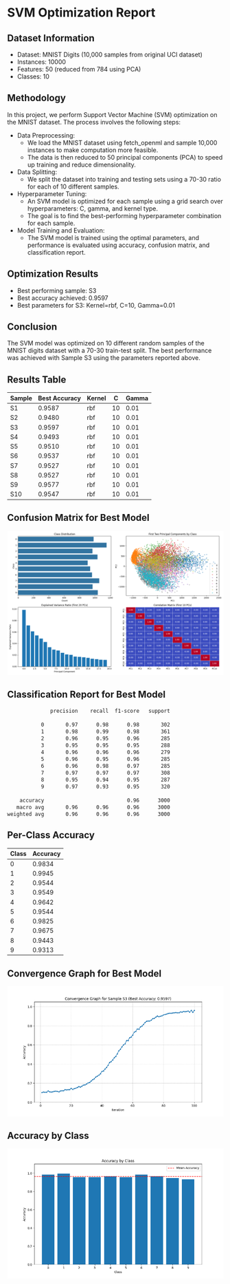 
# SVM Optimization Report

## Dataset Information
- Dataset: MNIST Digits (10,000 samples from original UCI dataset)
- Instances: 10000
- Features: 50 (reduced from 784 using PCA)
- Classes: 10

## Methodology
In this project, we perform Support Vector Machine (SVM) optimization on the MNIST dataset. The process involves the following steps:
- Data Preprocessing:
  - We load the MNIST dataset using fetch_openml and sample 10,000 instances to make computation more feasible.
  - The data is then reduced to 50 principal components (PCA) to speed up training and reduce dimensionality.
- Data Splitting:
  - We split the dataset into training and testing sets using a 70-30 ratio for each of 10 different samples.
- Hyperparameter Tuning:
  - An SVM model is optimized for each sample using a grid search over hyperparameters: C, gamma, and kernel type.
  - The goal is to find the best-performing hyperparameter combination for each sample.
- Model Training and Evaluation:
  - The SVM model is trained using the optimal parameters, and performance is evaluated using accuracy, confusion matrix, and classification report.

## Optimization Results
- Best performing sample: S3
- Best accuracy achieved: 0.9597
- Best parameters for S3: Kernel=rbf, C=10, Gamma=0.01

## Conclusion
The SVM model was optimized on 10 different random samples of the MNIST digits dataset with a 70-30 train-test split.
The best performance was achieved with Sample S3 using the parameters reported above.

## Results Table

| Sample | Best Accuracy | Kernel | C   | Gamma |
|--------|---------------|--------|-----|-------|
| S1     | 0.9587        | rbf    | 10  | 0.01  |
| S2     | 0.9480        | rbf    | 10  | 0.01  |
| S3     | 0.9597        | rbf    | 10  | 0.01  |
| S4     | 0.9493        | rbf    | 10  | 0.01  |
| S5     | 0.9510        | rbf    | 10  | 0.01  |
| S6     | 0.9537        | rbf    | 10  | 0.01  |
| S7     | 0.9527        | rbf    | 10  | 0.01  |
| S8     | 0.9527        | rbf    | 10  | 0.01  |
| S9     | 0.9577        | rbf    | 10  | 0.01  |
| S10    | 0.9547        | rbf    | 10  | 0.01  |

## Confusion Matrix for Best Model

![Confusion Matrix](data_analysis.png)

## Classification Report for Best Model

```
              precision    recall  f1-score   support

           0       0.97      0.98      0.98       302
           1       0.98      0.99      0.98       361
           2       0.96      0.95      0.96       285
           3       0.95      0.95      0.95       288
           4       0.96      0.96      0.96       279
           5       0.96      0.95      0.96       285
           6       0.96      0.98      0.97       285
           7       0.97      0.97      0.97       308
           8       0.95      0.94      0.95       287
           9       0.97      0.93      0.95       320

    accuracy                           0.96      3000
   macro avg       0.96      0.96      0.96      3000
weighted avg       0.96      0.96      0.96      3000
```

## Per-Class Accuracy

| Class | Accuracy |
|-------|----------|
| 0     | 0.9834   |
| 1     | 0.9945   |
| 2     | 0.9544   |
| 3     | 0.9549   |
| 4     | 0.9642   |
| 5     | 0.9544   |
| 6     | 0.9825   |
| 7     | 0.9675   |
| 8     | 0.9443   |
| 9     | 0.9313   |

## Convergence Graph for Best Model

![Convergence Graph](convergence_plot.png)

## Accuracy by Class

![Accuracy by Class](class_accuracies.png)

